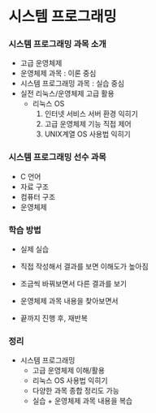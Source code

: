# 시스템 프로그래밍



### 시스템 프로그래밍 과목 소개

- 고급 운영체제
- 운영체제 과목 : 이론 중심
- 시스템 프로그래밍 과목 : 실습 중심
- 실전 리눅스/운영체제 고급 활용
  - 리눅스 OS
    1. 인터넷 서비스 서버 환경 익히기
    2. 고급 운영체제 기능 직접 제어
    3. UNIX계열 OS 사용법 익히기



### 시스템 프로그래밍 선수 과목

- C 언어
- 자료 구조
- 컴퓨터 구조
- 운영체제



### 학습 방법

- 실제 실습

- 직접 작성해서 결과를 보면 이해도가 높아짐
- 조금씩 바꿔보면서 다른 결과를 보기
- 운영체제 과목 내용을 찾아보면서
- 끝까지 진행 후, 재반복



### 정리

- 시스템 프로그래밍
  - 고급 운영체제 이해/활용
  - 리눅스 OS 사용법 익히기
  - 다양한 과목 종합 정리도 가능
  - 실습 + 운영체제 과목 내용을 복습